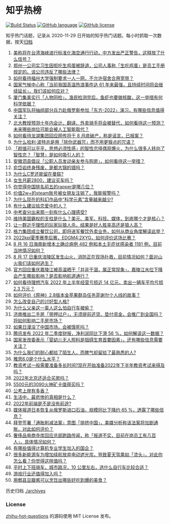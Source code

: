 # 知乎热榜
[![Build Status](https://github.com/ToWeLong/zhihu-hot-questions/workflows/CI/badge.svg)](https://github.com/ToWeLong/zhihu-hot-questions/actions)
[![GitHub language](https://img.shields.io/badge/language-golang-orange.svg)](https://golang.org/)
[![GitHub license](https://img.shields.io/github/license/ToWeLong/zhihu-hot-questions)](https://github.com/ToWeLong/zhihu-hot-questions/blob/main/LICENSE)

知乎热门话题，记录从 2020-11-29 日开始的知乎热门话题。每小时抓取一次数据，按天[归档](./archives)

<!-- BEGIN -->

1. [美称将在台湾海峡进行标准化海空通行行动，中方发出严正警告，这释放了什么信号？](https://www.zhihu.com/question/548815031)
1. [郑州一公司实习生因拒吃生鸡蛋被辞退，公司人事称「生吃鸡蛋」是员工手册规定的。该公司违反了哪些法律？](https://www.zhihu.com/question/548812198)
1. [如何看待福州大学强制要求一人一网，不允许宿舍合用宽带？](https://www.zhihu.com/question/548236183)
1. [国家气候中心称「当前我国高温热浪事件达 61 年来最强，且持续时间将会继续延长」，我们该如何应对？](https://www.zhihu.com/question/548771811)
1. [厦门集美实行「人物同检」，渔民检测完后，鱼虾也要做核酸，这一举措有何科学依据？](https://www.zhihu.com/question/548825784)
1. [中国军队将抽组部分兵力赴俄罗斯参加「东方-2022」演习，有哪些信息值得关注？](https://www.zhihu.com/question/548848874)
1. [北大教授预测十年内会计、翻译、外卖骑手将会被替代，如何看待这一预测？未来哪些岗位可能会被人工智能取代？](https://www.zhihu.com/question/548685644)
1. [如何看待龙湖集团回应网传将于 8 月底破产，称是谣言，已报案？](https://www.zhihu.com/question/548716401)
1. [为什么哈利·波特总是用「除你武器咒」而不用更狠点的咒语？](https://www.zhihu.com/question/24916403)
1. [「颜值可以平平，思想必须性感」的智性恋择偶观爆火，为什么很多人转向了智性恋？「智慧」是如何吸引人的？](https://www.zhihu.com/question/548744329)
1. [安徽泗县倡议「公职人员发动亲友参与购房」，如何看待这一举措？](https://www.zhihu.com/question/548760397)
1. [俞岱岩终身残废，是都大锦的错吗？](https://www.zhihu.com/question/536047543)
1. [为什么C罗还能留在曼联?](https://www.zhihu.com/question/545738530)
1. [女生月薪2800，建议买车吗？](https://www.zhihu.com/question/548644180)
1. [你觉得中国排名前五的rapper是哪几位？](https://www.zhihu.com/question/547449387)
1. [价值2w+的steam账号被女朋友注销了，我能报警吗？](https://www.zhihu.com/question/395436433)
1. [为什么现在的科幻作品中“科学元素”含量越来越少?](https://www.zhihu.com/question/548546790)
1. [有什么建议给恋爱中的人？](https://www.zhihu.com/question/355973576)
1. [中考查分出来那一刻有什么心理感受?](https://www.zhihu.com/question/409640741)
1. [维持美国霸权的支柱是什么？美元、美军、科技、媒体，到底哪个才是核心？](https://www.zhihu.com/question/544151279)
1. [让一群近乎理性的玩家玩狼人杀，结果是好人胜率高还是狼人高？](https://www.zhihu.com/question/514735082)
1. [格力集团成立餐饮公司，即将进军餐饮外卖业务，如何从商业角度解读此举？](https://www.zhihu.com/question/548666037)
1. [2022kpl夏季赛季后赛，EDGM4:2XYG，如何评价这场比赛？](https://www.zhihu.com/question/548865058)
1. [8 月 16 日海南新增本土确诊病例 482 例和本土无症状感染者 1181 例，目前当地情况如何？](https://www.zhihu.com/question/548742398)
1. [8 月 17 日重庆涪陵区发生山火，消防正在现场扑救，目前情况如何？面对山火我们该如何逃生？](https://www.zhihu.com/question/548867011)
1. [官方回应重庆嘉陵江被高温晒干「并非干涸，属正常现象」，嘉陵江水位下降会产生哪些影响？是否影响航道通行？](https://www.zhihu.com/question/548699402)
1. [如何看待理想汽车 2022 年上半年经营亏损近 14 亿元，卖出一辆车平均亏损 2.3 万元？](https://www.zhihu.com/question/548638648)
1. [如何评价《原神》2.8版本金苹果群岛任务菲谢尔个人线的故事？](https://www.zhihu.com/question/543938579)
1. [怎么改变自己的讨好型人格?](https://www.zhihu.com/question/338269982)
1. [为什么父亲这一辈人这么怕自行车被偷？](https://www.zhihu.com/question/547266424)
1. [济南推出二手房「带押过户」，无须提前还贷、垫付资金，会推广到全国吗？将如何影响二手房市场？](https://www.zhihu.com/question/548798147)
1. [如果日漫没了中国市场，会被饿死吗？](https://www.zhihu.com/question/548217028)
1. [腾讯发布 2022 年二季度财报，净利润同比下滑 56 %，如何解读这一数据？](https://www.zhihu.com/question/548821739)
1. [国家发改委表示「婴幼儿无人照料是阻碍生育首要因素」，还有哪些信息需要关注？](https://www.zhihu.com/question/548766488)
1. [为什么我们的耐心都给了陌生人，而脾气却留给了最熟悉的人?](https://www.zhihu.com/question/547043335)
1. [雅思6.0是个什么水平？](https://www.zhihu.com/question/53080238)
1. [教资考试一般需要准备多长时间?现在开始准备2022年下半年教资考试来得及吗？](https://www.zhihu.com/question/545116580)
1. [2022年北京还适合买房吗？](https://www.zhihu.com/question/543645619)
1. [5500元的3090火神矿卡值得买吗？](https://www.zhihu.com/question/548576926)
1. [公考上岸有多香？](https://www.zhihu.com/question/547841554)
1. [生活中，最悲惨的真相是什么？](https://www.zhihu.com/question/29926696)
1. [2022年前端是不是没有前途?](https://www.zhihu.com/question/439277607)
1. [媒体报道日本恢复从俄罗斯进口石油，规模同比下降约 65 %，透露了哪些信息？](https://www.zhihu.com/question/548816973)
1. [拜登签署「通胀削减法案」意图「排挤中国」，美媒分析称该法案将加剧通胀，对此如何评价？](https://www.zhihu.com/question/548806841)
1. [奢侈品电商寺库回应总部跑路传闻，称「报道不实，目前在岗员工有几百人」，具体情况如何？](https://www.zhihu.com/question/548766364)
1. [有哪些值得计算机专业学生加入的国企？](https://www.zhihu.com/question/285730093)
1. [很多新能源车为增加续航放弃电动遮光帘，导致夏天驾乘如「烫头」，对此你怎么看？你觉得这样值吗？](https://www.zhihu.com/question/538788526)
1. [平时上下班骑车，城市路况，10 公里左右，选什么自行车比较合适？](https://www.zhihu.com/question/547361632)
1. [游戏行业还值得加入吗？](https://www.zhihu.com/question/548760683)
1. [用郫县豆瓣酱可以烹饪出哪些好吃到爆的美食？](https://www.zhihu.com/question/545575474)

<!-- END -->

历史归档 [./archives](./archives)


### License
[zhihu-hot-questions](https://github.com/towelong/zhihu-hot-questions) 的源码使用 MIT License 发布。